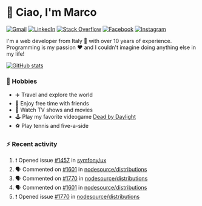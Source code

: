 # 👋 Ciao, I'm Marco

[![Gmail](https://img.shields.io/badge/Gmail-%23BB001B?style=flat-square&logo=gmail&logoColor=white)](mailto:gremo1982@gmail.com)
[![LinkedIn](https://img.shields.io/badge/LinkedIn-%230e76a8?style=flat-square&logo=linkedin)](https://www.linkedin.com/in/marco-polichetti)
[![Stack Overflow](https://img.shields.io/stackexchange/stackoverflow/r/220180?style=flat&logo=stackoverflow&label=Stack%20Overflow&color=%23F47F24)](https://stackoverflow.com/users/220180)
[![Facebook](https://img.shields.io/badge/-Facebook-%234267B2?style=flat-square&logo=facebook&logoColor=white)](https://www.facebook.com/marco.poliketti)
[![Instagram](https://img.shields.io/badge/-Instagram-%23C13584?style=flat-square&logo=instagram&logoColor=white)](https://www.instagram.com/marco.gremo)

I'm a web developer from Italy 🍕 with over 10 years of experience. Programming is my passion ❤️ and I couldn't imagine doing anything else in my life!

[![GitHub stats](https://github-readme-stats.vercel.app/api?username=gremo&show_icons=true&rank_icon=github&theme=transparent)](https://github.com/anuraghazra/github-readme-stats)

### 📅 Hobbies

- ✈️ Travel and explore the world
- 🍻 Enjoy free time with friends
- 🎥 Watch TV shows and movies
- 🕹️ Play my favorite videogame [Dead by Daylight](https://deadbydaylight.com)
- ⚽ Play tennis and five-a-side

### ⚡ Recent activity

<!--START_SECTION:activity-->
1. ❗ Opened issue [#1457](https://github.com/symfony/ux/issues/1457) in [symfony/ux](https://github.com/symfony/ux)
2. 🗣 Commented on [#1601](https://github.com/nodesource/distributions/issues/1601#issuecomment-1906858968) in [nodesource/distributions](https://github.com/nodesource/distributions)
3. 🗣 Commented on [#1770](https://github.com/nodesource/distributions/issues/1770#issuecomment-1906558044) in [nodesource/distributions](https://github.com/nodesource/distributions)
4. 🗣 Commented on [#1601](https://github.com/nodesource/distributions/issues/1601#issuecomment-1906540904) in [nodesource/distributions](https://github.com/nodesource/distributions)
5. ❗ Opened issue [#1770](https://github.com/nodesource/distributions/issues/1770) in [nodesource/distributions](https://github.com/nodesource/distributions)
<!--END_SECTION:activity-->
